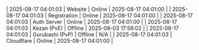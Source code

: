 | 2025-08-17 04:01:03 | Website | Online | 2025-08-17 04:01:00 |
| 2025-08-17 04:01:03 | Registration | Online | 2025-08-17 04:01:00 |
| 2025-08-17 04:01:03 | Auth Server | Online | 2025-08-17 04:01:00 |
| 2025-08-17 04:01:03 | Kezan (PvE) | Offline | 2025-08-03 17:58:02 |
| 2025-08-17 04:01:03 | Gurubashi (PvP) | Offline | N/A |
| 2025-08-17 04:01:03 | Cloudflare | Online | 2025-08-17 04:01:00 |
